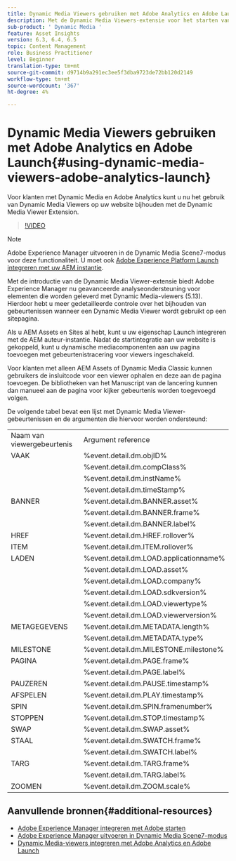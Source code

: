 ```yaml
---
title: Dynamic Media Viewers gebruiken met Adobe Analytics en Adobe Launch
description: Met de Dynamic Media Viewers-extensie voor het starten van Adobe en de release van Dynamic Media Viewers 5.13 kunnen klanten van Dynamic Media, Adobe Analytics en Adobe Launch gebeurtenissen en gegevens gebruiken die specifiek zijn voor de Dynamic Media Viewers in hun configuratie voor het starten van Adobe.
sub-product: ' Dynamic Media '
feature: Asset Insights
version: 6.3, 6.4, 6.5
topic: Content Management
role: Business Practitioner
level: Beginner
translation-type: tm+mt
source-git-commit: d9714b9a291ec3ee5f3dba9723de72bb120d2149
workflow-type: tm+mt
source-wordcount: '367'
ht-degree: 4%

---
```



# Dynamic Media Viewers gebruiken met Adobe Analytics en Adobe Launch{#using-dynamic-media-viewers-adobe-analytics-launch}

Voor klanten met Dynamic Media en Adobe Analytics kunt u nu het gebruik van Dynamic Media Viewers op uw website bijhouden met de Dynamic Media Viewer Extension.

>[!VIDEO](https://video.tv.adobe.com/v/29308/?quality=12&learn=on)

>[!NOTE]
>
> Adobe Experience Manager uitvoeren in de Dynamic Media Scene7-modus voor deze functionaliteit. U moet ook [Adobe Experience Platform Launch integreren met uw AEM instantie](https://docs.adobe.com/content/help/en/experience-manager-learn/sites/integrations/adobe-launch-integration-tutorial-understand.html).

Met de introductie van de Dynamic Media Viewer-extensie biedt Adobe Experience Manager nu geavanceerde analyseondersteuning voor elementen die worden geleverd met Dynamic Media-viewers (5.13). Hierdoor hebt u meer gedetailleerde controle over het bijhouden van gebeurtenissen wanneer een Dynamic Media Viewer wordt gebruikt op een sitepagina.

Als u AEM Assets en Sites al hebt, kunt u uw eigenschap Launch integreren met de AEM auteur-instantie. Nadat de startintegratie aan uw website is gekoppeld, kunt u dynamische mediacomponenten aan uw pagina toevoegen met gebeurtenistracering voor viewers ingeschakeld.

Voor klanten met alleen AEM Assets of Dynamic Media Classic kunnen gebruikers de insluitcode voor een viewer ophalen en deze aan de pagina toevoegen. De bibliotheken van het Manuscript van de lancering kunnen dan manueel aan de pagina voor kijker gebeurtenis worden toegevoegd volgen.

De volgende tabel bevat een lijst met Dynamic Media Viewer-gebeurtenissen en de argumenten die hiervoor worden ondersteund:

<table>
   <tbody>
      <tr>
         <td>Naam van viewergebeurtenis</td>
         <td>Argument reference</td>
      </tr>
      <tr>
         <td> VAAK </td>
         <td> %event.detail.dm.objID% </td>
      </tr>
      <tr>
         <td> </td>
         <td> %event.detail.dm.compClass% </td>
      </tr>
      <tr>
         <td> </td>
         <td> %event.detail.dm.instName% </td>
      </tr>
      <tr>
         <td> </td>
         <td> %event.detail.dm.timeStamp% </td>
      </tr>
      <tr>
         <td> BANNER <br></td>
         <td> %event.detail.dm.BANNER.asset% </td>
      </tr>
      <tr>
         <td> </td>
         <td> %event.detail.dm.BANNER.frame% </td>
      </tr>
      <tr>
         <td> </td>
         <td> %event.detail.dm.BANNER.label% </td>
      </tr>
      <tr>
         <td> HREF </td>
         <td> %event.detail.dm.HREF.rollover% </td>
      </tr>
      <tr>
         <td> ITEM </td>
         <td> %event.detail.dm.ITEM.rollover% </td>
      </tr>
      <tr>
         <td> LADEN </td>
         <td> %event.detail.dm.LOAD.applicationname% </td>
      </tr>
      <tr>
         <td><strong> </strong></td>
         <td> %event.detail.dm.LOAD.asset% </td>
      </tr>
      <tr>
         <td><strong> </strong></td>
         <td> %event.detail.dm.LOAD.company% </td>
      </tr>
      <tr>
         <td><strong> </strong></td>
         <td> %event.detail.dm.LOAD.sdkversion% </td>
      </tr>
      <tr>
         <td><strong> </strong></td>
         <td> %event.detail.dm.LOAD.viewertype% </td>
      </tr>
      <tr>
         <td><strong> </strong></td>
         <td> %event.detail.dm.LOAD.viewerversion% </td>
      </tr>
      <tr>
         <td> METAGEGEVENS </td>
         <td> %event.detail.dm.METADATA.length% </td>
      </tr>
      <tr>
         <td> </td>
         <td> %event.detail.dm.METADATA.type% </td>
      </tr>
      <tr>
         <td> MILESTONE </td>
         <td> %event.detail.dm.MILESTONE.milestone% </td>
      </tr>
      <tr>
         <td> PAGINA </td>
         <td> %event.detail.dm.PAGE.frame% </td>
      </tr>
      <tr>
         <td> </td>
         <td> %event.detail.dm.PAGE.label% </td>
      </tr>
      <tr>
         <td> PAUZEREN </td>
         <td> %event.detail.dm.PAUSE.timestamp% </td>
      </tr>
      <tr>
         <td> AFSPELEN </td>
         <td> %event.detail.dm.PLAY.timestamp% </td>
      </tr>
      <tr>
         <td> SPIN </td>
         <td> %event.detail.dm.SPIN.framenumber% </td>
      </tr>
      <tr>
         <td> STOPPEN </td>
         <td> %event.detail.dm.STOP.timestamp% </td>
      </tr>
      <tr>
         <td> SWAP </td>
         <td> %event.detail.dm.SWAP.asset% </td>
      </tr>
      <tr>
         <td> STAAL </td>
         <td> %event.detail.dm.SWATCH.frame% </td>
      </tr>
      <tr>
         <td> </td>
         <td> %event.detail.dm.SWATCH.label% </td>
      </tr>
      <tr>
         <td> TARG </td>
         <td> %event.detail.dm.TARG.frame% </td>
      </tr>
      <tr>
         <td> </td>
         <td> %event.detail.dm.TARG.label% </td>
      </tr>
      <tr>
         <td> ZOOMEN </td>
         <td> %event.detail.dm.ZOOM.scale% </td>
      </tr>
   </tbody>
</table>

## Aanvullende bronnen{#additional-resources}

* [Adobe Experience Manager integreren met Adobe starten](https://docs.adobe.com/content/help/en/experience-manager-learn/sites/integrations/adobe-launch-integration-tutorial-understand.html)
* [Adobe Experience Manager uitvoeren in Dynamic Media Scene7-modus](https://helpx.adobe.com/experience-manager/6-5/assets/using/config-dms7.html)
* [Dynamic Media-viewers integreren met Adobe Analytics en Adobe Launch](https://helpx.adobe.com/experience-manager/6-5/assets/using/launch.html)
